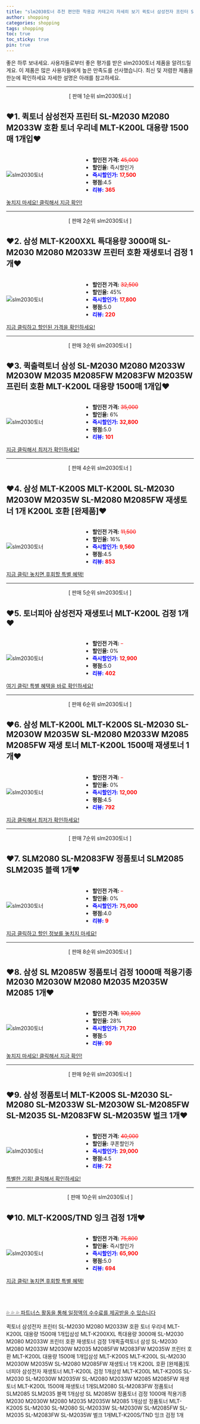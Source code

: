 ```yaml
---
title: "slm2030토너 추천 편안한 착용감 카테고리 자세히 보기 퀵토너 삼성전자 프린터 SL-M2030 M2080"
author: shopping
categories: shopping
tags: shopping
toc: true
toc_sticky: true
pin: true
---
```

좋은 하루 보내세요. 사용자들로부터 좋은 평가를 받은 slm2030토너 제품을 알려드릴게요. 이 제품은 많은 사용자들에게 높은 만족도를 선사했습니다. 최신 및 저렴한 제품을 한눈에 확인하세요 자세한 설명은 아래를 참고하세요.

---
<p class="toplist" style="margin: 0 auto; display: block; width: fit-content;">[ 판매 1순위 slm2030토너 ]</p>

<h2><strong>❤️1. 퀵토너 삼성전자 프린터 SL-M2030 M2080 M2033W 호환 토너 우리네 MLT-K200L 대용량 1500매 1개입❤️</strong></h2>

<div style="display: flex; align-items: center;">
    <div style="flex: 0.4;">
        <img src="https://thumbnail8.coupangcdn.com/thumbnails/remote/230x230ex/image/vendor_inventory/c941/c7f15132de70326fbb1bea60b6dbf9e2ca6de3c70ad355435141196c2cff.jpg" alt="slm2030토너" style="max-width: 100%;">
    </div>
    <div style="flex: 0.6; margin-left: 10px;">
        <ul>
            <li><strong>할인전 가격:</strong> <del style="color: red;">45,000</del></li>
            <li><strong>할인율:</strong> 즉시할인가</li>
            <li><span style='color:blue'><strong>즉시할인가:</strong></span> <span style='color:red'><strong>17,500</strong></span></li>
            <li><strong>평점:</strong>4.5</li>
            <li><span style='color:blue'><strong>리뷰:</strong></span> <span style='color:red'><strong>365</strong></span></li>
        </ul>
    </div>
</div>
<div class="center">
    <a href="https://William4Davisa.github.io?lptag=AF9450613&subid=githubio&pageKey=6793168333&traceid=V0-153&itemId=16010108609&vendorItemId=83214819023" class="myButton">
        놓치지 마세요! 클릭해서 지금 확인!
    </a>
</div>


---
<p class="toplist" style="margin: 0 auto; display: block; width: fit-content;">[ 판매 2순위 slm2030토너 ]</p>

<h2><strong>❤️2. 삼성 MLT-K200XXL 특대용량 3000매 SL-M2030 M2080 M2033W 프린터 호환 재생토너 검정 1개❤️</strong></h2>

<div style="display: flex; align-items: center;">
    <div style="flex: 0.4;">
        <img src="https://thumbnail7.coupangcdn.com/thumbnails/remote/230x230ex/image/vendor_inventory/e8b6/fc12f72b2d2e93ac7289b3ef3e6e97f51a4c678af5a238f0dd4ea21a699c.png" alt="slm2030토너" style="max-width: 100%;">
    </div>
    <div style="flex: 0.6; margin-left: 10px;">
        <ul>
            <li><strong>할인전 가격:</strong> <del style="color: red;">32,500</del></li>
            <li><strong>할인율:</strong> 45%</li>
            <li><span style='color:blue'><strong>즉시할인가:</strong></span> <span style='color:red'><strong>17,800</strong></span></li>
            <li><strong>평점:</strong>5.0</li>
            <li><span style='color:blue'><strong>리뷰:</strong></span> <span style='color:red'><strong>220</strong></span></li>
        </ul>
    </div>
</div>
<div class="center">
    <a href="https://William4Davisa.github.io?lptag=AF9450613&subid=githubio&pageKey=7547073378&traceid=V0-153&itemId=17801980630&vendorItemId=84966044485" class="myButton">
        지금 클릭하고 할인된 가격을 확인하세요!
    </a>
</div>


---
<p class="toplist" style="margin: 0 auto; display: block; width: fit-content;">[ 판매 3순위 slm2030토너 ]</p>

<h2><strong>❤️3. 퀵출력토너 삼성 SL-M2030 M2080 M2033W M2030W M2035 M2085FW M2083FW M2035W 프린터 호환 MLT-K200L 대용량 1500매 1개입❤️</strong></h2>

<div style="display: flex; align-items: center;">
    <div style="flex: 0.4;">
        <img src="https://thumbnail8.coupangcdn.com/thumbnails/remote/230x230ex/image/vendor_inventory/e4b3/6d46a74675bd1ced26b52c3660be5ef349099cfefcc2ea1c438da30fc859.jpg" alt="slm2030토너" style="max-width: 100%;">
    </div>
    <div style="flex: 0.6; margin-left: 10px;">
        <ul>
            <li><strong>할인전 가격:</strong> <del style="color: red;">35,000</del></li>
            <li><strong>할인율:</strong> 6%</li>
            <li><span style='color:blue'><strong>즉시할인가:</strong></span> <span style='color:red'><strong>32,800</strong></span></li>
            <li><strong>평점:</strong>5.0</li>
            <li><span style='color:blue'><strong>리뷰:</strong></span> <span style='color:red'><strong>101</strong></span></li>
        </ul>
    </div>
</div>
<div class="center">
    <a href="https://William4Davisa.github.io?lptag=AF9450613&subid=githubio&pageKey=7420253083&traceid=V0-153&itemId=19246800594&vendorItemId=86362662553" class="myButton">
        지금 클릭해서 최저가 확인하세요!
    </a>
</div>


---
<p class="toplist" style="margin: 0 auto; display: block; width: fit-content;">[ 판매 4순위 slm2030토너 ]</p>

<h2><strong>❤️4. 삼성 MLT-K200S MLT-K200L SL-M2030 M2030W M2035W SL-M2080 M2085FW 재생토너 1개 K200L 호환 [완제품]❤️</strong></h2>

<div style="display: flex; align-items: center;">
    <div style="flex: 0.4;">
        <img src="https://thumbnail8.coupangcdn.com/thumbnails/remote/230x230ex/image/vendor_inventory/a079/2265acd8db765378ec3b61b01d32b9f1e86391e9a34c8c5ee247dcb9816b.jpg" alt="slm2030토너" style="max-width: 100%;">
    </div>
    <div style="flex: 0.6; margin-left: 10px;">
        <ul>
            <li><strong>할인전 가격:</strong> <del style="color: red;">11,500</del></li>
            <li><strong>할인율:</strong> 16%</li>
            <li><span style='color:blue'><strong>즉시할인가:</strong></span> <span style='color:red'><strong>9,560</strong></span></li>
            <li><strong>평점:</strong>4.5</li>
            <li><span style='color:blue'><strong>리뷰:</strong></span> <span style='color:red'><strong>853</strong></span></li>
        </ul>
    </div>
</div>
<div class="center">
    <a href="https://William4Davisa.github.io?lptag=AF9450613&subid=githubio&pageKey=1582495174&traceid=V0-153&itemId=2705278109&vendorItemId=84983653221" class="myButton">
        지금 클릭! 놓치면 후회할 특별 혜택!
    </a>
</div>


---
<p class="toplist" style="margin: 0 auto; display: block; width: fit-content;">[ 판매 5순위 slm2030토너 ]</p>

<h2><strong>❤️5. 토너피아 삼성전자 재생토너 MLT-K200L 검정 1개❤️</strong></h2>

<div style="display: flex; align-items: center;">
    <div style="flex: 0.4;">
        <img src="https://thumbnail9.coupangcdn.com/thumbnails/remote/230x230ex/image/retail/images/3317361463899922-fe2fa040-adfb-4776-ad38-8f02f75cad00.jpg" alt="slm2030토너" style="max-width: 100%;">
    </div>
    <div style="flex: 0.6; margin-left: 10px;">
        <ul>
            <li><strong>할인전 가격:</strong> <del style="color: red;">-</del></li>
            <li><strong>할인율:</strong> 0%</li>
            <li><span style='color:blue'><strong>즉시할인가:</strong></span> <span style='color:red'><strong>12,900</strong></span></li>
            <li><strong>평점:</strong>5.0</li>
            <li><span style='color:blue'><strong>리뷰:</strong></span> <span style='color:red'><strong>402</strong></span></li>
        </ul>
    </div>
</div>
<div class="center">
    <a href="https://William4Davisa.github.io?lptag=AF9450613&subid=githubio&pageKey=7619643684&traceid=V0-153&itemId=20198628895&vendorItemId=73197243243" class="myButton">
        여기 클릭! 특별 혜택을 바로 확인하세요!
    </a>
</div>


---
<p class="toplist" style="margin: 0 auto; display: block; width: fit-content;">[ 판매 6순위 slm2030토너 ]</p>

<h2><strong>❤️6. 삼성 MLT-K200L MLT-K200S SL-M2030 SL-M2030W M2035W SL-M2080 M2033W M2085 M2085FW 재생 토너 MLT-K200L 1500매 재생토너 1개❤️</strong></h2>

<div style="display: flex; align-items: center;">
    <div style="flex: 0.4;">
        <img src="https://thumbnail6.coupangcdn.com/thumbnails/remote/230x230ex/image/vendor_inventory/d921/b94ecb971cc965d883331ddf839b7208a0aac6f79bfa4640950df1e21b12.jpg" alt="slm2030토너" style="max-width: 100%;">
    </div>
    <div style="flex: 0.6; margin-left: 10px;">
        <ul>
            <li><strong>할인전 가격:</strong> <del style="color: red;">-</del></li>
            <li><strong>할인율:</strong> 0%</li>
            <li><span style='color:blue'><strong>즉시할인가:</strong></span> <span style='color:red'><strong>12,000</strong></span></li>
            <li><strong>평점:</strong>4.5</li>
            <li><span style='color:blue'><strong>리뷰:</strong></span> <span style='color:red'><strong>792</strong></span></li>
        </ul>
    </div>
</div>
<div class="center">
    <a href="https://William4Davisa.github.io?lptag=AF9450613&subid=githubio&pageKey=7645939248&traceid=V0-153&itemId=20330008507&vendorItemId=70770606152" class="myButton">
        지금 클릭해서 최저가 확인하세요!
    </a>
</div>


---
<p class="toplist" style="margin: 0 auto; display: block; width: fit-content;">[ 판매 7순위 slm2030토너 ]</p>

<h2><strong>❤️7. SLM2080 SL-M2083FW 정품토너 SLM2085 SLM2035 블랙 1개❤️</strong></h2>

<div style="display: flex; align-items: center;">
    <div style="flex: 0.4;">
        <img src="https://thumbnail7.coupangcdn.com/thumbnails/remote/230x230ex/image/vendor_inventory/9d6a/48239381ae29f4e3583e85b8ea31d4f48a0f34dfe5cd7f79fe8481aaa5dd.jpg" alt="slm2030토너" style="max-width: 100%;">
    </div>
    <div style="flex: 0.6; margin-left: 10px;">
        <ul>
            <li><strong>할인전 가격:</strong> <del style="color: red;">-</del></li>
            <li><strong>할인율:</strong> 0%</li>
            <li><span style='color:blue'><strong>즉시할인가:</strong></span> <span style='color:red'><strong>75,000</strong></span></li>
            <li><strong>평점:</strong>4.0</li>
            <li><span style='color:blue'><strong>리뷰:</strong></span> <span style='color:red'><strong>9</strong></span></li>
        </ul>
    </div>
</div>
<div class="center">
    <a href="https://William4Davisa.github.io?lptag=AF9450613&subid=githubio&pageKey=6163356219&traceid=V0-153&itemId=11976716004&vendorItemId=89135031486" class="myButton">
        지금 클릭하고 할인 정보를 놓치지 마세요!
    </a>
</div>


---
<p class="toplist" style="margin: 0 auto; display: block; width: fit-content;">[ 판매 8순위 slm2030토너 ]</p>

<h2><strong>❤️8. 삼성 SL M2085W 정품토너 검정 1000매 적용기종 M2030 M2030W M2080 M2035 M2035W M2085 1개❤️</strong></h2>

<div style="display: flex; align-items: center;">
    <div style="flex: 0.4;">
        <img src="https://thumbnail10.coupangcdn.com/thumbnails/remote/230x230ex/image/vendor_inventory/d792/6c7b1243e04650db82af23a6cc252a9ee09d4cfe307105153625eaab517c.JPG" alt="slm2030토너" style="max-width: 100%;">
    </div>
    <div style="flex: 0.6; margin-left: 10px;">
        <ul>
            <li><strong>할인전 가격:</strong> <del style="color: red;">100,800</del></li>
            <li><strong>할인율:</strong> 28%</li>
            <li><span style='color:blue'><strong>즉시할인가:</strong></span> <span style='color:red'><strong>71,720</strong></span></li>
            <li><strong>평점:</strong>5</li>
            <li><span style='color:blue'><strong>리뷰:</strong></span> <span style='color:red'><strong>99</strong></span></li>
        </ul>
    </div>
</div>
<div class="center">
    <a href="https://William4Davisa.github.io?lptag=AF9450613&subid=githubio&pageKey=5288478305&traceid=V0-153&itemId=7596501419&vendorItemId=74887780056" class="myButton">
        놓치지 마세요! 클릭해서 지금 확인!
    </a>
</div>


---
<p class="toplist" style="margin: 0 auto; display: block; width: fit-content;">[ 판매 9순위 slm2030토너 ]</p>

<h2><strong>❤️9. 삼성 정품토너 MLT-K200S SL-M2030 SL-M2080 SL-M2033W SL-M2030W SL-M2085FW SL-M2035 SL-M2083FW SL-M2035W 벌크 1개❤️</strong></h2>

<div style="display: flex; align-items: center;">
    <div style="flex: 0.4;">
        <img src="https://thumbnail8.coupangcdn.com/thumbnails/remote/230x230ex/image/vendor_inventory/d949/3e8f73c5282b3a51d4fd0a925a31be3d64f9f3065ad2f2d2c299d0c8dad2.jpg" alt="slm2030토너" style="max-width: 100%;">
    </div>
    <div style="flex: 0.6; margin-left: 10px;">
        <ul>
            <li><strong>할인전 가격:</strong> <del style="color: red;">40,000</del></li>
            <li><strong>할인율:</strong> 쿠폰할인가</li>
            <li><span style='color:blue'><strong>즉시할인가:</strong></span> <span style='color:red'><strong>29,000</strong></span></li>
            <li><strong>평점:</strong>4.5</li>
            <li><span style='color:blue'><strong>리뷰:</strong></span> <span style='color:red'><strong>72</strong></span></li>
        </ul>
    </div>
</div>
<div class="center">
    <a href="https://William4Davisa.github.io?lptag=AF9450613&subid=githubio&pageKey=6868035676&traceid=V0-153&itemId=16420938357&vendorItemId=83611835167" class="myButton">
        특별한 기회! 클릭해서 확인하세요!
    </a>
</div>


---
<p class="toplist" style="margin: 0 auto; display: block; width: fit-content;">[ 판매 10순위 slm2030토너 ]</p>

<h2><strong>❤️10. MLT-K200S/TND 잉크 검정 1개❤️</strong></h2>

<div style="display: flex; align-items: center;">
    <div style="flex: 0.4;">
        <img src="https://thumbnail9.coupangcdn.com/thumbnails/remote/230x230ex/image/vendor_inventory/4542/5dced418a5730210ab95f7d654774e0f0f9f1a3d7c16e5ff439c2b3981fc.jpg" alt="slm2030토너" style="max-width: 100%;">
    </div>
    <div style="flex: 0.6; margin-left: 10px;">
        <ul>
            <li><strong>할인전 가격:</strong> <del style="color: red;">75,800</del></li>
            <li><strong>할인율:</strong> 즉시할인가</li>
            <li><span style='color:blue'><strong>즉시할인가:</strong></span> <span style='color:red'><strong>65,900</strong></span></li>
            <li><strong>평점:</strong>5.0</li>
            <li><span style='color:blue'><strong>리뷰:</strong></span> <span style='color:red'><strong>694</strong></span></li>
        </ul>
    </div>
</div>
<div class="center">
    <a href="https://William4Davisa.github.io?lptag=AF9450613&subid=githubio&pageKey=6981769391&traceid=V0-153&itemId=17057289109&vendorItemId=70725460143" class="myButton">
        지금 클릭! 놓치면 후회할 특별 혜택!
    </a>
</div>

<br><br><br>[💦 💦 💦 파트너스 활동을 통해 일정액의 수수료를 제공받을 수 있습니다](https://link.coupang.com/a/bcpT2c)<br><br>퀵토너 삼성전자 프린터 SL-M2030 M2080 M2033W 호환 토너 우리네 MLT-K200L 대용량 1500매 1개입삼성 MLT-K200XXL 특대용량 3000매 SL-M2030 M2080 M2033W 프린터 호환 재생토너 검정 1개퀵출력토너 삼성 SL-M2030 M2080 M2033W M2030W M2035 M2085FW M2083FW M2035W 프린터 호환 MLT-K200L 대용량 1500매 1개입삼성 MLT-K200S MLT-K200L SL-M2030 M2030W M2035W SL-M2080 M2085FW 재생토너 1개 K200L 호환 [완제품]토너피아 삼성전자 재생토너 MLT-K200L 검정 1개삼성 MLT-K200L MLT-K200S SL-M2030 SL-M2030W M2035W SL-M2080 M2033W M2085 M2085FW 재생 토너 MLT-K200L 1500매 재생토너 1개SLM2080 SL-M2083FW 정품토너 SLM2085 SLM2035 블랙 1개삼성 SL M2085W 정품토너 검정 1000매 적용기종 M2030 M2030W M2080 M2035 M2035W M2085 1개삼성 정품토너 MLT-K200S SL-M2030 SL-M2080 SL-M2033W SL-M2030W SL-M2085FW SL-M2035 SL-M2083FW SL-M2035W 벌크 1개MLT-K200S/TND 잉크 검정 1개